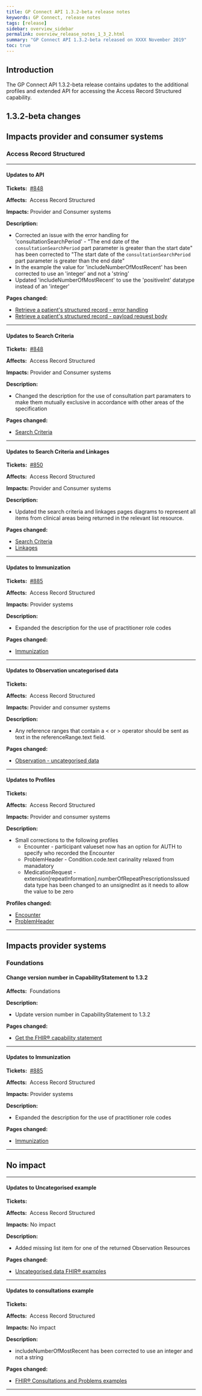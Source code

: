 ```yaml
---
title: GP Connect API 1.3.2-beta release notes
keywords: GP Connect, release notes
tags: [release]
sidebar: overview_sidebar
permalink: overview_release_notes_1_3_2.html
summary: "GP Connect API 1.3.2-beta released on XXXX November 2019"
toc: true
---
```


## Introduction ##

The GP Connect API 1.3.2-beta release contains updates to the additional profiles and extended API for accessing the Access Record Structured capability.


## 1.3.2-beta changes ##

## Impacts provider and consumer systems ##

### Access Record Structured ###

---

#### Updates to API

**Tickets:**&nbsp; [#848](https://github.com/nhsconnect/gpconnect/issues/848)

**Affects:**&nbsp; Access Record Structured

**Impacts:** Provider and Consumer systems

**Description:**

- Corrected an issue with the error handling for 'consultationSearchPeriod' - "The end date of the `consultationSearchPeriod` part parameter is greater than the start date" has been corrected to "The start date of the `consultationSearchPeriod` part parameter is greater than the end date"
- In the example the value for 'includeNumberOfMostRecent' has been corrected to use an 'integer' and not a 'string'
- Updated 'includeNumberOfMostRecent' to use the 'positiveInt' datatype instead of an 'integer'

**Pages changed:**
- [Retrieve a patient's structured record - error handling](accessrecord_structured_development_retrieve_patient_record.html#error-handling)
- [Retrieve a patient's structured record - payload request body](accessrecord_structured_development_retrieve_patient_record.html#payload-request-body)

---

#### Updates to Search Criteria

**Tickets:**&nbsp; [#848](https://github.com/nhsconnect/gpconnect/issues/848)

**Affects:**&nbsp; Access Record Structured

**Impacts:** Provider and Consumer systems

**Description:**

- Changed the description for the use of consultation part paramaters to make them mutually exclusive in accordance with other areas of the specification

**Pages changed:**
- [Search Criteria](accessrecord_structured_development_search)

---

#### Updates to Search Criteria and Linkages

**Tickets:**&nbsp; [#850](https://github.com/nhsconnect/gpconnect/issues/850)

**Affects:**&nbsp; Access Record Structured

**Impacts:** Provider and Consumer systems

**Description:**

- Updated the search criteria and linkages pages diagrams to represent all items from clinical areas being returned in the relevant list resource.

**Pages changed:**
- [Search Criteria](accessrecord_structured_development_search)
- [Linkages](accessrecord_structured_development_linkages)

---

#### Updates to Immunization

**Tickets:**&nbsp; [#885](https://github.com/nhsconnect/gpconnect/issues/885)

**Affects:**&nbsp; Access Record Structured

**Impacts:** Provider systems

**Description:**

- Expanded the description for the use of practitioner role codes

**Pages changed:**
- [Immunization](accessrecord_structured_development_immunization.html#practitionerrole)

---

#### Updates to Observation uncategorised data

**Tickets:**&nbsp;

**Affects:**&nbsp; Access Record Structured

**Impacts:** Provider and consumer systems

**Description:**

- Any reference ranges that contain a < or > operator should be sent as text in the referenceRange.text field.

**Pages changed:**
- [Observation - uncategorised data](accessrecord_structured_development_observation_uncategoriseddata)

---

#### Updates to Profiles

**Tickets:**&nbsp;

**Affects:**&nbsp; Access Record Structured

**Impacts:** Provider and consumer systems

**Description:**

- Small corrections to the following profiles
  - Encounter - participant valueset now has an option for AUTH to specify who recorded the Encounter
  - ProblemHeader - Condition.code.text carinality relaxed from manadatory
  - MedicationRequest - extension[repeatInformation].numberOfRepeatPrescriptionsIssued data type has been changed to an unsignedInt as it needs to allow the value to be zero

**Profiles changed:**
- [Encounter](accessrecord_structured_development_immunization.html#practitionerrole)
- [ProblemHeader](accessrecord_structured_development_immunization.html#practitionerrole)

---

## Impacts provider systems ##

### Foundations ###

#### Change version number in CapabilityStatement to 1.3.2 ####

**Affects:**&nbsp; Foundations

**Description:**

- Update version number in CapabilityStatement to 1.3.2

**Pages changed:**

- [Get the FHIR&reg; capability statement](foundations_use_case_get_the_fhir_capability_statement.html)

---

#### Updates to Immunization

**Tickets:**&nbsp; [#885](https://github.com/nhsconnect/gpconnect/issues/885)

**Affects:**&nbsp; Access Record Structured

**Impacts:** Provider systems

**Description:**

- Expanded the description for the use of practitioner role codes

**Pages changed:**
- [Immunization](accessrecord_structured_development_immunization.html#practitionerrole)

---

## No impact ##

---

#### Updates to Uncategorised example

**Tickets:**&nbsp;

**Affects:**&nbsp; Access Record Structured

**Impacts:** No impact

**Description:**

- Added missing list item for one of the returned Observation Resources

**Pages changed:**
- [Uncategorised data FHIR® examples](accessrecord_structured_development_fhir_examples_uncategorised.html)

---

#### Updates to consultations example

**Tickets:**&nbsp;

**Affects:**&nbsp; Access Record Structured

**Impacts:** No impact

**Description:**

- includeNumberOfMostRecent has been corrected to use an integer and not a string

**Pages changed:**
- [FHIR® Consultations and Problems examples](accessrecord_structured_development_fhir_examples_consultations.html)

---
